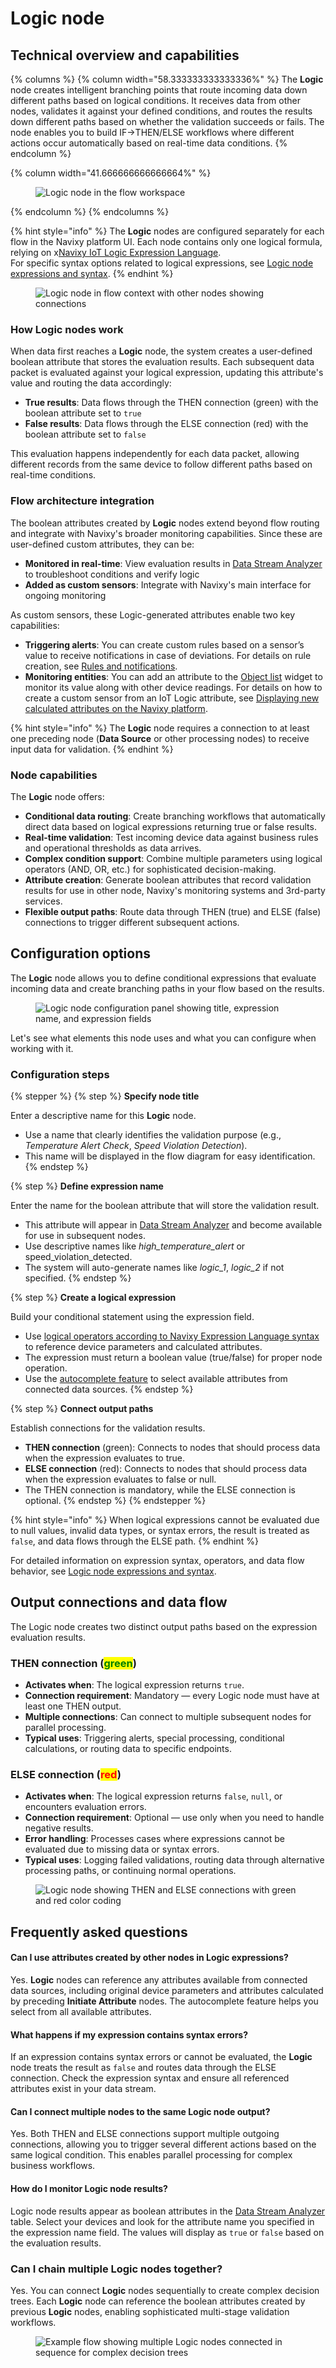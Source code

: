 # Logic node

## Technical overview and capabilities

{% columns %}
{% column width="58.333333333333336%" %}
The **Logic** node creates intelligent branching points that route incoming data down different paths based on logical conditions. It receives data from other nodes, validates it against your defined conditions, and routes the results down different paths based on whether the validation succeeds or fails. The node enables you to build IF->THEN/ELSE workflows where different actions occur automatically based on real-time data conditions.
{% endcolumn %}

{% column width="41.666666666666664%" %}
<figure><img src="../attachments/Logic_node.webp" alt="Logic node in the flow workspace"><figcaption></figcaption></figure>
{% endcolumn %}
{% endcolumns %}

{% hint style="info" %}
The **Logic** nodes are configured separately for each flow in the Navixy platform UI. Each node contains only one logical formula, relying on x[Navixy IoT Logic Expression Language](https://app.gitbook.com/s/tx3J5BxnWyPV0nP2xr0z/technologies/navixy-iot-logic-expression-language).\
For specific syntax options related to logical expressions, see [Logic node expressions and syntax](logic-node-expressions-and-syntax.md).
{% endhint %}

<figure><img src="../attachments/Logic-node-in-flow.webp" alt="Logic node in flow context with other nodes showing connections"><figcaption></figcaption></figure>

### How Logic nodes work

When data first reaches a **Logic** node, the system creates a user-defined boolean attribute that stores the evaluation results. Each subsequent data packet is evaluated against your logical expression, updating this attribute's value and routing the data accordingly:

* **True results**: Data flows through the THEN connection (green) with the boolean attribute set to `true`
* **False results**: Data flows through the ELSE connection (red) with the boolean attribute set to `false`

This evaluation happens independently for each data packet, allowing different records from the same device to follow different paths based on real-time conditions.

### Flow architecture integration

The boolean attributes created by **Logic** nodes extend beyond flow routing and integrate with Navixy's broader monitoring capabilities. Since these are user-defined custom attributes, they can be:

* **Monitored in real-time**: View evaluation results in [Data Stream Analyzer](../../data-stream-analyzer.md) to troubleshoot conditions and verify logic
* **Added as custom sensors**: Integrate with Navixy's main interface for ongoing monitoring

As custom sensors, these Logic-generated attributes enable two key capabilities:

* **Triggering alerts**: You can create custom rules based on a sensor’s value to receive notifications in case of deviations. For details on rule creation, see [Rules and notifications](../../../../events-and-notifications/).
* **Monitoring entities**: You can add an attribute to the [Object list](../../../../tracking/objects-list/) widget to monitor its value along with other device readings. For details on how to create a custom sensor from an IoT Logic attribute, see [Displaying new calculated attributes on the Navixy platform](../initiate-attribute-node/displaying-new-calculated-attributes-on-the-navixy-platform.md).

{% hint style="info" %}
The **Logic** node requires a connection to at least one preceding node (**Data Source** or other processing nodes) to receive input data for validation.
{% endhint %}

### Node capabilities

The **Logic** node offers:

* **Conditional data routing**: Create branching workflows that automatically direct data based on logical expressions returning true or false results.
* **Real-time validation**: Test incoming device data against business rules and operational thresholds as data arrives.
* **Complex condition support**: Combine multiple parameters using logical operators (AND, OR, etc.) for sophisticated decision-making.
* **Attribute creation**: Generate boolean attributes that record validation results for use in other node, Navixy's monitoring systems and 3rd-party services.
* **Flexible output paths**: Route data through THEN (true) and ELSE (false) connections to trigger different subsequent actions.

## Configuration options

The **Logic** node allows you to define conditional expressions that evaluate incoming data and create branching paths in your flow based on the results.

<figure><img src="../attachments/image-20250721-090630.png" alt="Logic node configuration panel showing title, expression name, and expression fields"><figcaption></figcaption></figure>

Let's see what elements this node uses and what you can configure when working with it.

### Configuration steps

{% stepper %}
{% step %}
**Specify node title**

Enter a descriptive name for this **Logic** node.

* Use a name that clearly identifies the validation purpose (e.g., _Temperature Alert Check_, _Speed Violation Detection_).
* This name will be displayed in the flow diagram for easy identification.
{% endstep %}

{% step %}
**Define expression name**

Enter the name for the boolean attribute that will store the validation result.

* This attribute will appear in [Data Stream Analyzer](../../data-stream-analyzer.md) and become available for use in subsequent nodes.
* Use descriptive names like _high\_temperature\_alert_ or speed\_violation\_detected.
* The system will auto-generate names like _logic\_1_, _logic\_2_ if not specified.
{% endstep %}

{% step %}
**Create a logical expression**

Build your conditional statement using the expression field.

* Use [logical operators according to Navixy Expression Language syntax](logic-node-expressions-and-syntax.md) to reference device parameters and calculated attributes.
* The expression must return a boolean value (true/false) for proper node operation.
* Use the [autocomplete feature](../initiate-attribute-node/managing-attributes.md) to select available attributes from connected data sources.
{% endstep %}

{% step %}
**Connect output paths**

Establish connections for the validation results.

* **THEN connection** (green): Connects to nodes that should process data when the expression evaluates to true.
* **ELSE connection** (red): Connects to nodes that should process data when the expression evaluates to false or null.
* The THEN connection is mandatory, while the ELSE connection is optional.
{% endstep %}
{% endstepper %}

{% hint style="info" %}
When logical expressions cannot be evaluated due to null values, invalid data types, or syntax errors, the result is treated as `false`, and data flows through the ELSE path.
{% endhint %}

For detailed information on expression syntax, operators, and data flow behavior, see [Logic node expressions and syntax](logic-node-expressions-and-syntax.md).

## Output connections and data flow

The Logic node creates two distinct output paths based on the expression evaluation results.

### THEN connection (<mark style="color:green;">green</mark>)

* **Activates when**: The logical expression returns `true`.
* **Connection requirement**: Mandatory — every Logic node must have at least one THEN output.
* **Multiple connections**: Can connect to multiple subsequent nodes for parallel processing.
* **Typical uses**: Triggering alerts, special processing, conditional calculations, or routing data to specific endpoints.

### ELSE connection (<mark style="color:red;">red</mark>)

* **Activates when**: The logical expression returns `false`, `null`, or encounters evaluation errors.
* **Connection requirement**: Optional — use only when you need to handle negative results.
* **Error handling**: Processes cases where expressions cannot be evaluated due to missing data or syntax errors.
* **Typical uses**: Logging failed validations, routing data through alternative processing paths, or continuing normal operations.

<figure><img src="../attachments/image-20250721-091115.png" alt="Logic node showing THEN and ELSE connections with green and red color coding"><figcaption></figcaption></figure>

## Frequently asked questions

#### Can I use attributes created by other nodes in Logic expressions?

Yes. **Logic** nodes can reference any attributes available from connected data sources, including original device parameters and attributes calculated by preceding **Initiate Attribute** nodes. The autocomplete feature helps you select from all available attributes.

#### What happens if my expression contains syntax errors?

If an expression contains syntax errors or cannot be evaluated, the **Logic** node treats the result as `false` and routes data through the ELSE connection. Check the expression syntax and ensure all referenced attributes exist in your data stream.

#### Can I connect multiple nodes to the same Logic node output?

Yes. Both THEN and ELSE connections support multiple outgoing connections, allowing you to trigger several different actions based on the same logical condition. This enables parallel processing for complex business workflows.

#### How do I monitor Logic node results?

Logic node results appear as boolean attributes in the [Data Stream Analyzer](../../data-stream-analyzer.md) table. Select your devices and look for the attribute name you specified in the expression name field. The values will display as `true` or `false` based on the evaluation results.

### Can I chain multiple Logic nodes together?

Yes. You can connect **Logic** nodes sequentially to create complex decision trees. Each **Logic** node can reference the boolean attributes created by previous **Logic** nodes, enabling sophisticated multi-stage validation workflows.

<figure><img src="../attachments/image-20250721-091554.png" alt="Example flow showing multiple Logic nodes connected in sequence for complex decision trees"><figcaption></figcaption></figure>
